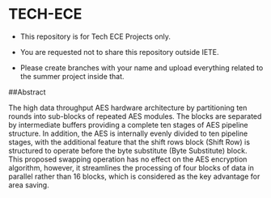 # TECH-ECE

- This repository is for Tech ECE Projects only.

- You are requested not to share this repository outside IETE.

- Please create branches with your name and upload everything related to the summer project inside that.

##Abstract

The high data throughput AES hardware architecture by partitioning ten rounds into sub-blocks of repeated AES modules. The blocks are separated by intermediate buffers providing a complete ten stages of AES pipeline structure. In addition, the AES is internally evenly divided to ten pipeline stages, with the additional feature that the shift rows block (Shift Row) is structured to operate before the byte substitute (Byte Substitute) block. This proposed swapping operation has no effect on the AES encryption algorithm, however, it streamlines the processing of four blocks of data in parallel rather than 16 blocks, which is considered as the key advantage for area saving.
